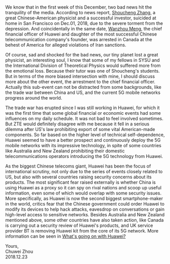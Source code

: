 #      
We know that in the first week of this December, two bad news hit the tranquility of the media. According to news report, [Shoucheng Zhang](https://en.wikipedia.org/wiki/Shoucheng_Zhang), a great Chinese-American physicist and a successful investor, suicided at home in San Francisco on Dec.01, 2018, due to the severe torment from the depression. And coincidentally in the same date, [Wanzhou Meng](https://en.wikipedia.org/wiki/Meng_Wanzhou), the chief financial officer of Huawei and daughter of the most successful Chinese telecommunication company's founder, was arrested in Canada at the behest of America for alleged violations of Iran sanctions.        
                           
Of course, sad and shocked for the bad news, our tiny planet lost a great physicist, an interesting soul, I know that some of my fellows in SYSU and the International Division of Theoretical Physics would suffered more from the emotional loss. Because their tutor was one of Shoucheng's students. But in terms of the more biased intersection with mine, I should discuss more about the other event, the arrestment to the chief financial officer. Actually this sub-event can not be distracted from some backgrounds, like the trade war between China and US, and the current 5G mobile networks progress around the world.                   
                 
The trade war has erupted since I was still working in Huawei, for which it was the first time that some global financial or economic events had some influences on my daily schedule. It was not bad to feel involved sometimes. But ZTE would definitely disagree with me because it fell in a serious dilemma after US's law prohibiting export of some vital American-made components. So far based on the higher level of technical self-dependence, Huawei seemed to have a better prospect and continuously deploy the 5G mobile networks with its impressive technology, in spite of some countries like Australia and New Zealand prohibiting their domestic telecommunications operators introducing the 5G technology from Huawei.             
                
As the biggest Chinese telecoms giant, Huawei has been the focus of international scrutiny, not only due to the series of events closely related to US, but also with several countries raising security concerns about its products. The most significant fear raised externally is whether China is using Huawei as a proxy so it can spy on rival nations and scoop up useful information, even some of which would overlap with some security issues. More specifically, as Huawei is now the second biggest smartphone-maker in the world, critics fear that the Chinese government could order Huawei to modify its devices to help hack attacks, eavesdrop on conversations or gain high-level access to sensitive networks. Besides Australia and New Zealand mentioned above, some other countries have also taken action, like Canada is carrying out a security review of Huawei's products, and UK service provider BT is removing Huawei kit from the core of its 5G network. More information can be seen in [What's going on with Huawei?](https://www.bbc.co.uk/news/technology-46483337)                  
                     
                     
             
                             
                   
Yours,          
Chuwei Zhou               
2018.12.23    
